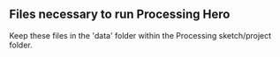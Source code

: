 ## Files necessary to run Processing Hero

Keep these files in the 'data' folder within the Processing sketch/project folder.

